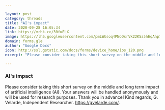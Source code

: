 ```yaml
---

layout: post
category: threads
title: "AI's impact"
date: 2020-09-28 16:05:34
link: https://vrhk.co/30fuELX
image: https://lh5.googleusercontent.com/pmLWUsoq4PNoDsrVk22K5z5hEqAhp7xdzV780xdCA_xWGxBZf7KtlqaaolFDubA4UJZefTc
domain: forms.gle
author: "Google Docs"
icon: http://ssl.gstatic.com/docs/forms/device_home/ios_120.png
excerpt: "Please consider taking this short survey on the middle and long term impact of artificial intelligence (AI). Your answers will be handled anonymously and will be used for research purposes. Thank you in advance! Kind regards, G. Velarde, Independent Researcher. <https://gvelarde.com/>."

---
```


### AI's impact

Please consider taking this short survey on the middle and long term impact of artificial intelligence (AI). Your answers will be handled anonymously and will be used for research purposes. Thank you in advance! Kind regards, G. Velarde, Independent Researcher. <https://gvelarde.com/>.